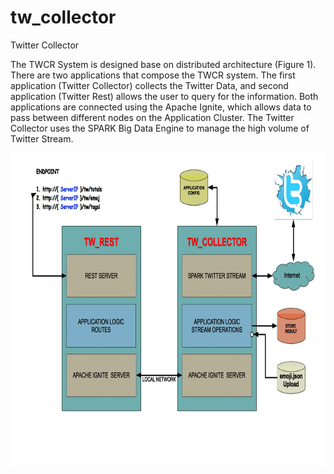 # tw_collector
Twitter Collector

The TWCR System is designed base on distributed architecture (Figure 1). There are two applications that compose the TWCR system. The first application (Twitter Collector) collects the Twitter Data, and second application (Twitter Rest) allows the user to query for the information. Both applications are connected using the Apache Ignite, which allows data to pass between different nodes on the Application Cluster. The Twitter Collector uses the SPARK Big Data Engine to manage the high volume of Twitter Stream.


<p align="center">
  <img src="https://github.com/afigueroa14/tw_collector/blob/master/src/main/resources/hw_tw.gif" height="500" width="650"/>
</p>